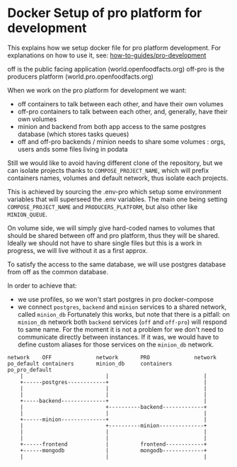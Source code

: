# Docker Setup of pro platform for development

This explains how we setup docker file for pro platform development.
For explanations on how to use it, see: [how-to-guides/pro-development](../how-to-guides/pro-development.md)

off is the public facing application (world.openfoodfacts.org)
off-pro is the producers platform (world.pro.openfoodfacts.org)

When we work on the pro platform for development we want:
* off containers to talk between each other, and have their own volumes
* off-pro containers to talk between each other, and, generally, have their own volumes
* minion and backend from both app access to the same postgres database
  (which stores tasks queues)
* off and off-pro backends / minion needs to share some volumes :
  orgs, users ands some files living in podata

Still we would like to avoid having different clone of the repository,
but we can isolate projects thanks to `COMPOSE_PROJECT_NAME`,
which will prefix containers names, volumes and default network,
thus isolate each projects.

This is achieved by sourcing the .env-pro which setup some environment variables
that will superseed the .env variables.
The main one being setting `COMPOSE_PROJECT_NAME` and `PRODUCERS_PLATFORM`, but also other like `MINION_QUEUE`.

On volume side, we will simply give hard-coded names to volumes
that should be shared between off and pro platform, thus they will be shared.
Ideally we should not have to share single files but this is a work in progress,
we will live without it as a first approx.

To satisfy the access to the same database,
we will use postgres database from off as the common database.

In order to achieve that:
* we use profiles, so we won't start postgres in pro docker-compose
* we connect `postgres`, `backend` and `minion` services to a shared network, called `minion_db`
Fortunately this works, but note that there is a pitfall:
on `minion_db` network both `backend` services (`off` and `off-pro`) will respond to same name.
For the moment it is not a problem for we don't need to communicate directly
between instances.
If it was, we would have to define custom aliases for those services on the `minion_db` network.

```
network    OFF              network       PRO              network
po_default containers       minion_db     containers       po_pro_default
    |                          |                              |
    +------postgres------------+                              |
    |                          |                              |
    |                          |                              |
    +-----backend--------------+                              |
    |                          +----------backend-------------+
    |                          |                              |
    +------minion--------------+                              |
    |                          +----------minion--------------+
    |                          |                              |
    |                          |                              |
    +------frontend            |          frontend------------+
    +------mongodb             |          mongodb-------------+
    |                          |                              |
```